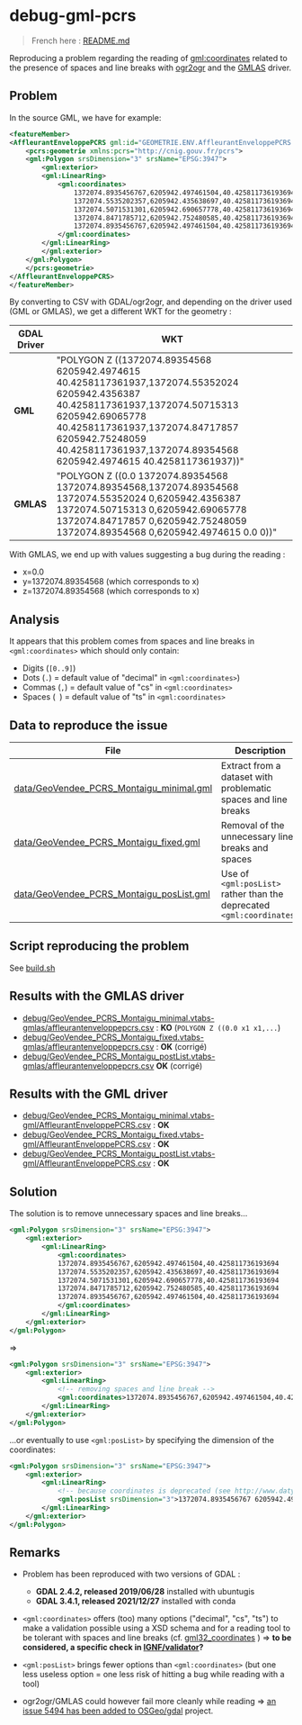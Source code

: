 # debug-gml-pcrs

> French here : [README.md](README.md)

Reproducing a problem regarding the reading of <gml:coordinates> related to the presence of spaces and line breaks with [ogr2ogr](https://gdal.org/programs/ogr2ogr.html) and the [GMLAS](https://gdal.org/drivers/vector/gmlas.html) driver.

## Problem

In the source GML, we have for example:

```xml
<featureMember>
<AffleurantEnveloppePCRS gml:id="GEOMETRIE.ENV.AffleurantEnveloppePCRS.857590">
    <pcrs:geometrie xmlns:pcrs="http://cnig.gouv.fr/pcrs">
    <gml:Polygon srsDimension="3" srsName="EPSG:3947">
        <gml:exterior>
        <gml:LinearRing>
            <gml:coordinates>
                1372074.8935456767,6205942.497461504,40.425811736193694
                1372074.5535202357,6205942.435638697,40.425811736193694
                1372074.5071531301,6205942.690657778,40.425811736193694
                1372074.8471785712,6205942.752480585,40.425811736193694
                1372074.8935456767,6205942.497461504,40.425811736193694
            </gml:coordinates>
        </gml:LinearRing>
        </gml:exterior>
    </gml:Polygon>
    </pcrs:geometrie>
</AffleurantEnveloppePCRS>
</featureMember>
```

By converting to CSV with GDAL/ogr2ogr, and depending on the driver used (GML or GMLAS), we get a different WKT for the geometry :

| GDAL Driver | WKT                                                                                                                                                                                                                                                                         |
| ----------- | --------------------------------------------------------------------------------------------------------------------------------------------------------------------------------------------------------------------------------------------------------------------------- |
| **GML**     | "POLYGON Z ((1372074.89354568 6205942.4974615 40.4258117361937,1372074.55352024 6205942.4356387 40.4258117361937,1372074.50715313 6205942.69065778 40.4258117361937,1372074.84717857 6205942.75248059 40.4258117361937,1372074.89354568 6205942.4974615 40.4258117361937))" |
| **GMLAS**   | "POLYGON Z ((0.0 1372074.89354568 1372074.89354568,1372074.89354568 1372074.55352024 0,6205942.4356387 1372074.50715313 0,6205942.69065778 1372074.84717857 0,6205942.75248059 1372074.89354568 0,6205942.4974615 0.0 0))"                                                  |

With GMLAS, we end up with values ​​suggesting a bug during the reading :

* x=0.0
* y=1372074.89354568 (which corresponds to x)
* z=1372074.89354568 (which corresponds to x)

## Analysis

It appears that this problem comes from spaces and line breaks in `<gml:coordinates>` which should only contain:

* Digits (`[0..9]`)
* Dots (`.`) = default value of "decimal" in `<gml:coordinates>`)
* Commas (`,`) = default value of "cs" in `<gml:coordinates>`
* Spaces (` `) = default value of "ts" in `<gml:coordinates>`

## Data to reproduce the issue

| File                                                                              | Description                                                              |
| ------------------------------------------------------------------------------------ | ------------------------------------------------------------------------ |
| [data/GeoVendee_PCRS_Montaigu_minimal.gml](data/GeoVendee_PCRS_Montaigu_minimal.gml) | Extract from a dataset with problematic spaces and line breaks |
| [data/GeoVendee_PCRS_Montaigu_fixed.gml](data/GeoVendee_PCRS_Montaigu_fixed.gml)     | Removal of the unnecessary line breaks and spaces                       |
| [data/GeoVendee_PCRS_Montaigu_posList.gml](data/GeoVendee_PCRS_Montaigu_posList.gml)   | Use of `<gml:posList>` rather than the deprecated `<gml:coordinates>`      |

## Script reproducing the problem

See [build.sh](build.sh)

## Results with the GMLAS driver

* [debug/GeoVendee_PCRS_Montaigu_minimal.vtabs-gmlas/affleurantenveloppepcrs.csv](debug/GeoVendee_PCRS_Montaigu_minimal.vtabs-gmlas/affleurantenveloppepcrs.csv) : **KO** (`POLYGON Z ((0.0 x1 x1,...`)
* [debug/GeoVendee_PCRS_Montaigu_fixed.vtabs-gmlas/affleurantenveloppepcrs.csv](debug/GeoVendee_PCRS_Montaigu_fixed.vtabs-gmlas/affleurantenveloppepcrs.csv) : **OK** (corrigé)
* [debug/GeoVendee_PCRS_Montaigu_postList.vtabs-gmlas/affleurantenveloppepcrs.csv](debug/GeoVendee_PCRS_Montaigu_postList.vtabs-gmlas/affleurantenveloppepcrs.csv) **OK** (corrigé)

## Results with the GML driver

* [debug/GeoVendee_PCRS_Montaigu_minimal.vtabs-gml/AffleurantEnveloppePCRS.csv](debug/GeoVendee_PCRS_Montaigu_minimal.vtabs-gml/AffleurantEnveloppePCRS.csv) : **OK**
* [debug/GeoVendee_PCRS_Montaigu_fixed.vtabs-gml/AffleurantEnveloppePCRS.csv](debug/GeoVendee_PCRS_Montaigu_fixed.vtabs-gml/AffleurantEnveloppePCRS.csv) : **OK**
* [debug/GeoVendee_PCRS_Montaigu_postList.vtabs-gml/AffleurantEnveloppePCRS.csv](debug/GeoVendee_PCRS_Montaigu_postList.vtabs-gml/AffleurantEnveloppePCRS.csv) : **OK**


## Solution

The solution is to remove unnecessary spaces and line breaks…

```xml
<gml:Polygon srsDimension="3" srsName="EPSG:3947">
    <gml:exterior>
        <gml:LinearRing>
            <gml:coordinates>
            1372074.8935456767,6205942.497461504,40.425811736193694
            1372074.5535202357,6205942.435638697,40.425811736193694
            1372074.5071531301,6205942.690657778,40.425811736193694
            1372074.8471785712,6205942.752480585,40.425811736193694
            1372074.8935456767,6205942.497461504,40.425811736193694
            </gml:coordinates>
        </gml:LinearRing>
    </gml:exterior>
</gml:Polygon>
```

=>

```xml
<gml:Polygon srsDimension="3" srsName="EPSG:3947">
    <gml:exterior>
        <gml:LinearRing>
            <!-- removing spaces and line break -->
            <gml:coordinates>1372074.8935456767,6205942.497461504,40.425811736193694 1372074.5535202357,6205942.435638697,40.425811736193694 1372074.5071531301,6205942.690657778,40.425811736193694 1372074.8471785712,6205942.752480585,40.425811736193694 1372074.8935456767,6205942.497461504,40.425811736193694</gml:coordinates>
        </gml:LinearRing>
    </gml:exterior>
</gml:Polygon>
```

...or eventually to use `<gml:posList>` by specifying the dimension of the coordinates:

```xml
<gml:Polygon srsDimension="3" srsName="EPSG:3947">
    <gml:exterior>
        <gml:LinearRing>
            <!-- because coordinates is deprecated (see http://www.datypic.com/sc/niem21/e-gml32_LinearRing.html ) -->
            <gml:posList srsDimension="3">1372074.8935456767 6205942.497461504 40.425811736193694 1372074.5535202357 6205942.435638697 40.425811736193694 1372074.5071531301 6205942.690657778 40.425811736193694 1372074.8471785712 6205942.752480585 40.425811736193694 1372074.8935456767 6205942.497461504 40.425811736193694</gml:posList>
        </gml:LinearRing>
    </gml:exterior>
</gml:Polygon>
```

## Remarks

* Problem has been reproduced with two versions of GDAL :
  * **GDAL 2.4.2, released 2019/06/28** installed with ubuntugis
  * **GDAL 3.4.1, released 2021/12/27** installed with conda

* `<gml:coordinates>` offers (too) many options ("decimal", "cs", "ts") to make a validation possible using a XSD schema and for a reading tool to be tolerant with spaces and line breaks (cf. [gml32_coordinates](https://www-datypic-com.translate.goog/sc/niem21/e-gml32_coordinates.html) ) => **to be considered, a specific check in [IGNF/validator](https://github.com/IGNF/validator)?**

* `<gml:posList>` brings fewer options than `<gml:coordinates>` (but one less useless option = one less risk of hitting a bug while reading with a tool)
* ogr2ogr/GMLAS could however fail more cleanly while reading => [an issue 5494 has been added to OSGeo/gdal](https://github.com/OSGeo/gdal/issues/5494) project.



